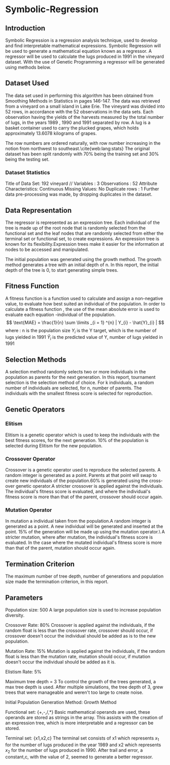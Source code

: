 # Symbolic-Regression

## Introduction

Symbolic Regression is a regression analysis technique, used to develop and find interpretable mathematical expressions. Symbolic Regression will be used to generate a mathematical equation known as a regressor. A regressor will be used to calculate the lugs produced in 1991 in the vineyard dataset. With the use of Genetic Programming a regressor will be generated using methods below.

## Dataset Used


The data set used in performing this algorithm has been obtained from Smoothing Methods in Statistics in pages 146-147. The data was retrieved from a vineyard on a small island in Lake Erie. The vineyard was divided into 52 rows, in accordance with the 52 observations in the data sets. Each observation having the yields of the harvests measured by the total number of lugs, in the years 1989 , 1990 and 1991 separated by row. A lug is a basket container used to carry the plucked grapes, which holds approximately 13.6078 kilograms of grapes.

The row numbers are  ordered naturally, with row number increasing in the notion from northwest to southeast.\cite{web:lang:stats} The original dataset has been split randomly with 70\% being the training set and 30% being the testing set. 

### Dataset Statistics

Title of Data Set: 192 vineyard //
Variables : 3 
Observations : 52 
Attribute Characteristics: Continuous 
Missing Values: No
Duplicate rows : 1 
Further data pre-processing was made, by dropping duplicates in the dataset.

## Data Representation

The regressor is represented as an expression tree. Each individual of the tree is made up of the root node that is randomly selected from the functional set and the leaf nodes that are randomly selected from either the terminal set or functional set, to create expressions. An expression tree is known for its flexibility.Expression trees make it easier for the information at nodes to be accessed and manipulated.

The initial population was generated using the growth method. The growth method generates a tree with an initial depth of n. In this report, the initial depth of the tree is 0, to start generating simple trees.

## Fitness Function

A fitness function is a function used to calculate and assign a non-negative value, to evaluate how best suited an individual of the population.
In order to calculate a fitness function , the use of the mean absolute error is used to evaluate each equation -individual of the population.
$$
  \text{MAE} = \frac{1}{n} \sum \limits _{i = 1} ^{n} | Y_{i} - \hat{Y}_{i} |
$$
where :
n is the population size
$Y_{i}$ is the Y target, which is the number of lugs yielded in 1991
$\hat{Y}_{i}$ is the predicted value of Y, number of lugs yielded in 1991

## Selection Methods

A selection method randomly selects two or more individuals in the population as parents for the next generation. In this report, tournament selection is the selection method of choice. For k individuals, a random number of individuals are selected, for n, number of parents. The individuals with the smallest fitness score is selected for reproduction.

## Genetic Operators 

### Elitism

Elitism is a genetic operator which is used to keep the individuals with the best fitness scores, for the next generation. 10\% of the population is selected during Elitism for the new population.

### Crossover Operator

Crossover is a genetic operator used to reproduce the selected parents. A random integer is generated as a point. Parents at that point will swap to create new individuals of the population.60\% is generated using the cross-over genetic operator.A stricter crossover is applied against the individuals. The individual's fitness score is evaluated, and where the individual's fitness score is more than that of the parent, crossover should occur again.

### Mutation Operator

In mutation a individual taken from the population.A random integer is generated as a point. A new individual will be generated and inserted at the point. 15% of the generation will be made up using the mutation operator.\\ A stricter mutation, where after mutation, the individual's fitness score is evaluated. In the case where the mutated individual's fitness score is more than that of the parent, mutation should occur again.

## Termination Criterion

The maximum number of tree depth, number of generations and population size made the termination criterion, in this report.

## Parameters

Population size: 500
A large population size is used to increase population diversity.

Crossover Rate: 80% 
Crossover is applied against the individuals, if the random float is less than the crossover rate, crossover should occur, if crossover doesn't occur the individual should be added as is to the new population.

Mutation Rate: 15%
Mutation is applied against the individuals, if the random float is less than the mutation rate, mutation should occur, if mutation doesn't occur the individual should be added as it is.

Elistism Rate: 5%

Maximum tree depth = 3 
To control the growth of the trees generated, a max tree depth is used. After multiple simulations, the tree depth of 3, grew trees that were manageable and weren't too large to create noise.

Initial Population Generation Method: Growth Method

Functional set: {+,-,/,*}
Basic mathematical operands are used, these operands are stored as strings in the array. This assists with the creation of an expression tree, which is more interpretable and a regressor can be stored.

Terminal set: {x1,x2,c}
The terminal set consists of x1 which represents $x_{1}$ for the number of lugs produced in the year 1989 and x2 which represents $x_{2}$  for the number of lugs produced in 1990. After trail and error, a constant,c, with the value of 2, seemed to generate a better regressor.

